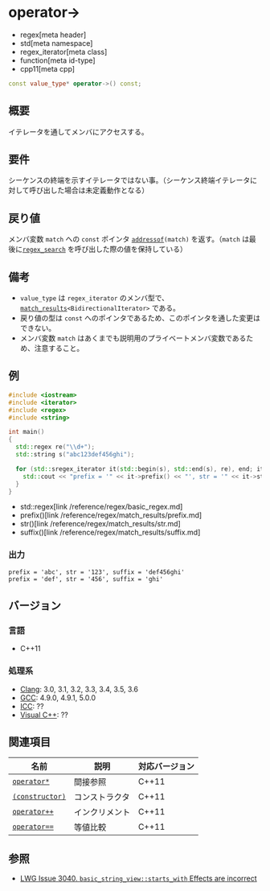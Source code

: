 # operator->
* regex[meta header]
* std[meta namespace]
* regex_iterator[meta class]
* function[meta id-type]
* cpp11[meta cpp]

```cpp
const value_type* operator->() const;
```

## 概要
イテレータを通してメンバにアクセスする。


## 要件
シーケンスの終端を示すイテレータではない事。（シーケンス終端イテレータに対して呼び出した場合は未定義動作となる）


## 戻り値
メンバ変数 `match` への `const` ポインタ [`addressof`](/reference/memory/addressof.md)`(match)` を返す。（`match` は最後に[`regex_search`](../regex_search.md) を呼び出した際の値を保持している）


## 備考
- `value_type` は `regex_iterator` のメンバ型で、[`match_results`](../match_results.md)`<BidirectionalIterator>` である。
- 戻り値の型は `const` へのポインタであるため、このポインタを通した変更はできない。
- メンバ変数 `match` はあくまでも説明用のプライベートメンバ変数であるため、注意すること。


## 例
```cpp example
#include <iostream>
#include <iterator>
#include <regex>
#include <string>

int main()
{
  std::regex re("\\d+");
  std::string s("abc123def456ghi");

  for (std::sregex_iterator it(std::begin(s), std::end(s), re), end; it != end; ++it) {
    std::cout << "prefix = '" << it->prefix() << "', str = '" << it->str() << "', suffix = '" << it->suffix() << '\'' << std::endl;
  }
}
```
* std::regex[link /reference/regex/basic_regex.md]
* prefix()[link /reference/regex/match_results/prefix.md]
* str()[link /reference/regex/match_results/str.md]
* suffix()[link /reference/regex/match_results/suffix.md]

### 出力
```
prefix = 'abc', str = '123', suffix = 'def456ghi'
prefix = 'def', str = '456', suffix = 'ghi'
```


## バージョン
### 言語
- C++11

### 処理系
- [Clang](/implementation.md#clang): 3.0, 3.1, 3.2, 3.3, 3.4, 3.5, 3.6
- [GCC](/implementation.md#gcc): 4.9.0, 4.9.1, 5.0.0
- [ICC](/implementation.md#icc): ??
- [Visual C++](/implementation.md#visual_cpp): ??


## 関連項目
| 名前                                 | 説明           | 対応バージョン |
|--------------------------------------|----------------|----------------|
| [`operator*`](op_deref.md)           | 間接参照       | C++11          |
| [`(constructor)`](op_constructor.md) | コンストラクタ | C++11          |
| [`operator++`](op_increment.md)      | インクリメント | C++11          |
| [`operator==`](op_equal.md)          | 等値比較       | C++11          |


## 参照
- [LWG Issue 3040. `basic_string_view::starts_with` Effects are incorrect](https://wg21.cmeerw.net/lwg/issue3040)
